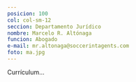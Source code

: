 ```yaml
---
posicion: 100
col: col-sm-12
seccion: Departamento Jurídico
nombre: Marcelo R. Altónaga
funcion: Abogado
e-mail: mr.altonaga@soccerintagents.com
foto: ma.jpg
---
```


Currículum…
